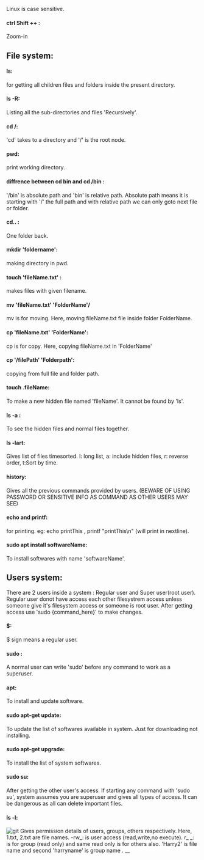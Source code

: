 Linux is case sensitive. 

#### ctrl Shift ++ : 
Zoom-in

## File system: 

#### ls: 
for getting all children files and folders inside the present directory. 
#### ls -R: 
Listing all the sub-directories and files 'Recursively'. 
#### cd /:
'cd' takes to a directory and '/' is the root node. 
#### pwd: 
print working directory. 
#### diffrence between cd bin and cd /bin :
'/bin' is absolute path and 'bin' is relative path. Absolute path means it is starting with '/' the full path and with relative path we can only goto next file or folder.
#### cd.. : 
One folder back. 
#### mkdir 'foldername': 
making directory in pwd.
#### touch 'fileName.txt' : 
makes files with given filename.
#### mv 'fileName.txt' 'FolderName'/
mv is for moving. Here, moving fileName.txt file inside folder FolderName. 
#### cp 'fileName.txt' 'FolderName':
cp is for copy. Here, copying fileName.txt in 'FolderName' 
#### cp '/filePath' 'Folderpath': 
copying from full file and folder path.
#### touch .fileName:
To make a new hidden file named 'fileName'. It cannot be found by 'ls'.
#### ls -a : 
To see the hidden files and normal files together.
#### ls -lart: 
Gives list of files timesorted. l: long list, a: include hidden files, r: reverse order, t:Sort by time. 
#### history: 
Gives all the previous commands provided by users.  (BEWARE OF USING PASSWORD OR SENSITIVE INFO AS COMMAND AS OTHER USERS MAY SEE)
#### echo and printf: 
for printing. eg: echo printThis   ,    printf "printThis\n" (will print in nextline).
#### sudo apt install softwareName: 
To install softwares with name 'softwareName'. 

## Users system: 

There are 2 users inside a system : Regular user and Super user(root user).
Regular user donot have access each other filesystrem access unless someone give it's filesystem access or someone is root user. 
After getting access use 'sudo {command_here}' to make changes. 
#### $: 
$ sign means a regular user.
#### sudo :
A normal user can write 'sudo' before any command to work as a superuser. 
#### apt:
To install and update software. 
#### sudo apt-get update: 
To update the list of softwares available in system. Just for downloading not installing.
#### sudo apt-get upgrade:
To install the list of system softwares. 
#### sudo su: 
After getting the other user's access. If starting any command with 'sudo su', system assumes you are superuser and gives all types of access. It can be dangerous as all can delete important files.
#### ls -l:  
![git](https://github.com/adarshraj99/Linux/assets/122180050/8a3e898c-b2a5-4f0b-897d-db8f774d7b8f)
Gives permission details of users, groups, others respectively. Here, 1.txt, 2.txt are file names. -rw_: is user access (read,write,no execute). r_ _: is for group (read only) and same read only is for others also.
'Harry2' is file name and second 'harryname' is group name . __
